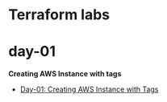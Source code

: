 # Terraform labs

# day-01

**Creating AWS Instance with tags** 
- [Day-01: Creating AWS Instance with Tags](day-01/)
